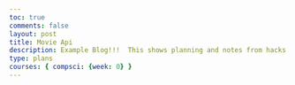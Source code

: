 ```yaml
---
toc: true
comments: false
layout: post
title: Movie Api
description: Example Blog!!!  This shows planning and notes from hacks.
type: plans
courses: { compsci: {week: 0} }
---
```

<script>
function filterMovies() {
    const leadActor = document.getElementById('leadActor').value;
    const genre = document.getElementById('genre').value;
    const year = document.getElementById('year').value;
    const desiredLength = parseInt(document.getElementById('desiredLength').value);

    // Implement your movie filtering logic here based on the criteria provided
    // For simplicity, let's assume an array of movies with their attributes
    const movies = [
        { title: 'Movie 1', leadActor: 'Actor1', genre: 'Action', year: 2020, length: 120 },
        { title: 'Movie 2', leadActor: 'Actor2', genre: 'Comedy', year: 2018, length: 105 },
        { title: 'Movie 3', leadActor: 'Actor3', genre: 'Drama', year: 2019, length: 130 },
        // Add more movies as needed
    ];

    // Filter movies based on the criteria
    const filteredMovies = movies.filter(movie => {
        return (
            (leadActor === '' || movie.leadActor.toLowerCase().includes(leadActor.toLowerCase())) &&
            (genre === '' || movie.genre.toLowerCase().includes(genre.toLowerCase())) &&
            (year === '' || movie.year == year) &&
            (isNaN(desiredLength) || Math.abs(movie.length - desiredLength) <= 15)
        );
    });

    displayFilteredMovies(filteredMovies);
}

function displayFilteredMovies(movies) {
    const filteredMoviesList = document.getElementById('filteredMovies');
    filteredMoviesList.innerHTML = '';  // Clear previous results

    if (movies.length === 0) {
        const noResultsItem = document.createElement('li');
        noResultsItem.textContent = 'No movies found based on the criteria.';
        filteredMoviesList.appendChild(noResultsItem);
        return;
    }

    movies.forEach(movie => {
        const listItem = document.createElement('li');
        listItem.textContent = `Title: ${movie.title}, Lead Actor: ${movie.leadActor}, Genre: ${movie.genre}, Year: ${movie.year}, Length: ${movie.length} minutes`;
        filteredMoviesList.appendChild(listItem);
    });
}
</script>